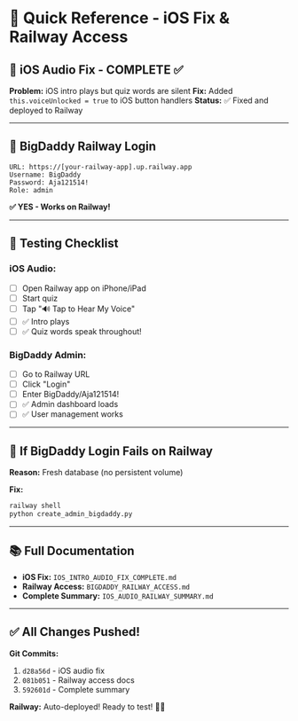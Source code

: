 # 🚀 Quick Reference - iOS Fix & Railway Access

## 🎯 iOS Audio Fix - COMPLETE ✅

**Problem:** iOS intro plays but quiz words are silent
**Fix:** Added `this.voiceUnlocked = true` to iOS button handlers
**Status:** ✅ Fixed and deployed to Railway

---

## 🔑 BigDaddy Railway Login

```
URL: https://[your-railway-app].up.railway.app
Username: BigDaddy
Password: Aja121514!
Role: admin
```

**✅ YES - Works on Railway!**

---

## 📝 Testing Checklist

### iOS Audio:
- [ ] Open Railway app on iPhone/iPad
- [ ] Start quiz
- [ ] Tap "🔊 Tap to Hear My Voice"
- [ ] ✅ Intro plays
- [ ] ✅ Quiz words speak throughout!

### BigDaddy Admin:
- [ ] Go to Railway URL
- [ ] Click "Login"
- [ ] Enter BigDaddy/Aja121514!
- [ ] ✅ Admin dashboard loads
- [ ] ✅ User management works

---

## 🔧 If BigDaddy Login Fails on Railway

**Reason:** Fresh database (no persistent volume)

**Fix:**
```bash
railway shell
python create_admin_bigdaddy.py
```

---

## 📚 Full Documentation

- **iOS Fix:** `IOS_INTRO_AUDIO_FIX_COMPLETE.md`
- **Railway Access:** `BIGDADDY_RAILWAY_ACCESS.md`
- **Complete Summary:** `IOS_AUDIO_RAILWAY_SUMMARY.md`

---

## ✅ All Changes Pushed!

**Git Commits:**
1. `d28a56d` - iOS audio fix
2. `081b051` - Railway access docs
3. `592601d` - Complete summary

**Railway:** Auto-deployed! Ready to test! 🚀🐝
